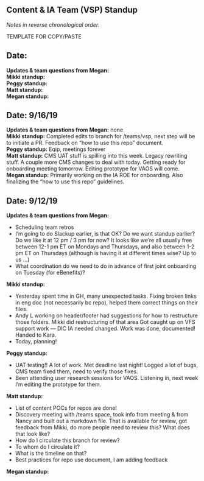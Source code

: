 ## Content & IA Team (VSP) Standup

_Notes in reverse chronological order._

TEMPLATE FOR COPY/PASTE<br>

## **Date:**<br>
**Updates & team questions from Megan:**<br>
**Mikki standup:**<br> 
**Peggy standup:**<br>
**Matt standup:**<br> 
**Megan standup:**<br>

## **Date:** 9/16/19<br>
**Updates & team questions from Megan:** none<br>
**Mikki standup:** Completed edits to branch for /teams/vsp, next step will be to initiate a PR. Feedback on “how to use this repo” document.<br> 
**Peggy standup:** Eqip, meetings forever<br>
**Matt standup:** CMS UAT stuff is spilling into this week. Legacy rewriting stuff. A couple more CMS changes to deal with today. Getting ready for onboarding meeting tomorrow. Editing prototype for VAOS will come.<br> 
**Megan standup:** Primarily working on the IA ROE for onboarding. Also finalizing the “how to use this repo” guidelines. <br>

## **Date:** 9/12/19<br>
**Updates & team questions from Megan:**
- Scheduling team retros
- I’m going to do Slackup earlier, is that OK? Do we want standup earlier? Do we like it at 12 pm / 3 pm for now? It looks like we’re all usually free between 12-1 pm ET on Mondays and Thursdays, and also between 1-2 pm ET on Thursdays (although is having it at different times wise? Up to us …)
- What coordination do we need to do in advance of first joint onboarding on Tuesday (for eBenefits)?

**Mikki standup:**
- Yesterday spent time in GH, many unexpected tasks. Fixing broken links in eng doc (not necessarily bc repo), helped them correct things on their files. 
- Andy L working on header/footer had suggestions for how to restructure those folders. Mikki did restructuring of that area
Got caught up on VFS support work — DIC IA needed changed. Work was done, documented! Handed to Kara. 
- Today, planning!

**Peggy standup:**
- UAT testing!! A lot of work. Met deadline last night! Logged a lot of bugs, CMS team fixed them, need to verify those fixes.
- Been attending user research sessions for VAOS. Listening in, next week I’m editing the prototype for them.

**Matt standup:**
- List of content POCs for repos are done! 
- Discovery meeting with /teams space, took info from meeting & from Nancy and built out a markdown file. That is available for review, got feedback from Mikki, do more people need to review this? What does that look like?
- How do I circulate this branch for review? 
- To whom do I circulate it? 
- What is the timeline on that?
- Best practices for repo use document, I am adding feedback


**Megan standup:**<br>
